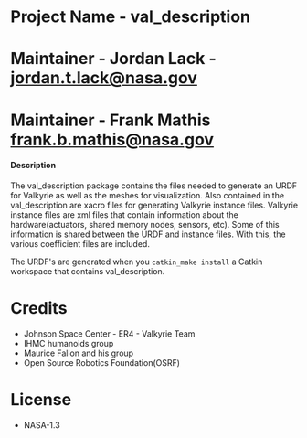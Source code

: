 # Project Name - val_description
# Maintainer - Jordan Lack - jordan.t.lack@nasa.gov
# Maintainer - Frank Mathis frank.b.mathis@nasa.gov


#### Description
The val_description package contains the files needed to generate an URDF for Valkyrie as well as the meshes for visualization. Also contained in the val_description are xacro files for generating Valkyrie instance files. Valkyrie instance files are xml files that contain information about the hardware(actuators, shared memory nodes, sensors, etc). Some of this information is shared between the URDF and instance files. With this, the various coefficient files are included.

The URDF's are generated when you `catkin_make install` a Catkin workspace that contains val_description. 

# Credits
- Johnson Space Center - ER4 - Valkyrie Team
- IHMC humanoids group
- Maurice Fallon and his group
- Open Source Robotics Foundation(OSRF)

# License
- NASA-1.3